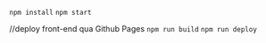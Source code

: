 ```npm install```
```npm start```

//deploy front-end qua Github Pages
```npm run build```
```npm run deploy```